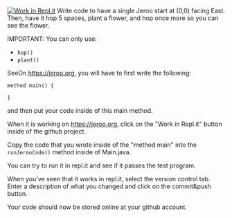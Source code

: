 [![Work in Repl.it](https://classroom.github.com/assets/work-in-replit-14baed9a392b3a25080506f3b7b6d57f295ec2978f6f33ec97e36a161684cbe9.svg)](https://classroom.github.com/online_ide?assignment_repo_id=3003709&assignment_repo_type=AssignmentRepo)
Write code to have a single Jeroo start at (0,0) facing East.
Then, have it hop 5 spaces, plant a flower, and hop once more so you can see the flower.

IMPORTANT:  You can only use:
* ```hop()```
* ```plant()```


SeeOn https://jeroo.org, you will have to first write the following:

    method main() {
    
    }
and then put your code inside of this main method.

When it is working on https://jeroo.org, click on the "Work in Repl.it" button inside of the github project.

Copy the code that you wrote inside of the "method main" into the ```runJerooCode()``` method inside of Main.java.

You can try to run it in repl.it and see if it passes the test program.

When you've seen that it works in repl.it,  select the version control tab. Enter a description of what you changed and click on the commit&push button.

Your code should now be stored online at your github account.


